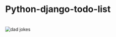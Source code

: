 # Python-django-todo-list


# 
![dad jokes](https://github.com/yehnda/Python-django-todo-list/todo/todo.png)
